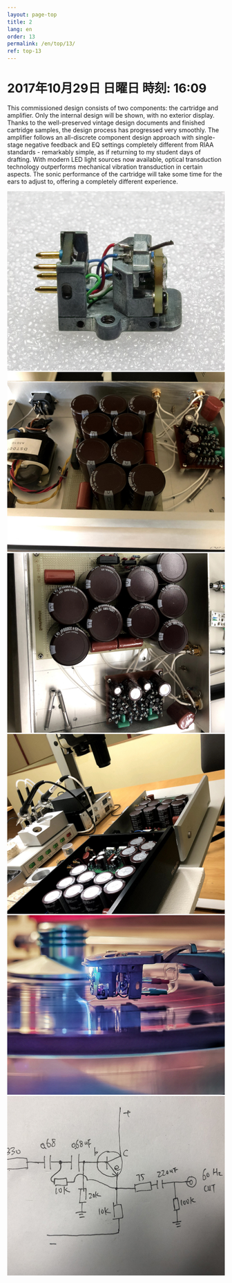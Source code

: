 ```yaml
---
layout: page-top
title: 2
lang: en
order: 13
permalink: /en/top/13/
ref: top-13
---
```



# 2017年10月29日   日曜日   時刻: 16:09 


This commissioned design consists of two components: the cartridge and amplifier. Only the internal design will be shown, with no exterior display.
Thanks to the well-preserved vintage design documents and finished cartridge samples, the design process has progressed very smoothly. The amplifier follows an all-discrete component design approach with single-stage negative feedback and EQ settings completely different from RIAA standards - remarkably simple, as if returning to my student days of drafting.
With modern LED light sources now available, optical transduction technology outperforms mechanical vibration transduction in certain aspects. The sonic performance of the cartridge will take some time for the ears to adjust to, offering a completely different experience.


![1](/assets/top/13/1.jpg)
![2](/assets/top/13/2.jpg)
![3](/assets/top/13/3.jpg)
![4](/assets/top/13/4.jpg)
![5](/assets/top/13/5.jpg)
![6](/assets/top/13/6.jpg)
